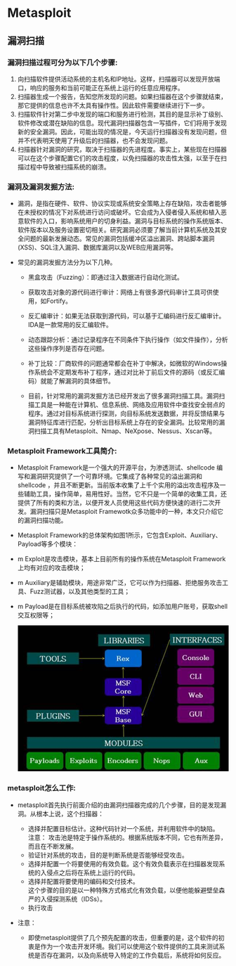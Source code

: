 # Metasploit    
  
##  漏洞扫描
  
### **漏洞扫描过程可分为以下几个步骤:**  
  
1. 向扫描软件提供活动系统的主机名和IP地址。这样，扫描器可以发现开放端口，响应的服务和当前可能正在系统上运行的任意应用程序。  
2. 扫描器生成一个报告，告知您所发现的问题。如果扫描器在这个步骤就结束，那它提供的信息也许不太具有操作性。因此软件需要继续进行下一步。  
3. 扫描软件针对第二步中发现的端口和服务进行检测，其目的是显示补丁级别、软件修改或潜在缺陷的信息。现代漏洞扫描器包含一写插件，它们将用于发现新的安全漏洞。因此，可能出现的情况是，今天运行扫描器没有发现问题，但并不代表明天使用了升级后的扫描器，也不会发现问题。  
4. 扫描器针对漏洞的研究，取决于扫描器的先进程度。事实上，某些现在扫描器可以在这个步骤配置它们的攻击程度，以免扫描器的攻击性太强，以至于在扫描过程中导致被扫描系统的崩溃。  
  
  

  
### **漏洞及漏洞发掘方法:**    
  
* 漏洞，是指在硬件、软件、协议实现或系统安全策略上存在缺陷，攻击者能够在未授权的情况下对系统进行访问或破坏。它会成为入侵者侵入系统和植入恶意软件的入口，影响系统用户的切身利益。漏洞与目标系统的操作系统版本、软件版本以及服务设置密切相关。研究漏洞必须要了解当前计算机系统及其安全问题的最新发展动态。常见的漏洞包括缓冲区溢出漏洞、跨站脚本漏洞(XSS)、SQL注入漏洞、数据库漏洞以及WEB应用漏洞等。   
   
* 常见的漏洞发掘方法分为以下几种。  
  
    * 黑盒攻击（Fuzzing）：即通过注入数据进行自动化测试。  
  
    * 获取攻击对象的源代码进行审计：网络上有很多源代码审计工具可供使用，如Fortify。  
  
    * 反汇编审计：如果无法获取到源代码，可以基于汇编码进行反汇编审计。IDA是一款常用的反汇编软件。  
  
    * 动态跟踪分析：通过记录程序在不同条件下执行操作（如文件操作），分析这些操作序列是否存在问题。  
  
    * 补丁比较：厂商软件的问题通常都会在补丁中解决，如微软的Windows操作系统会不定期发布补丁程序，通过对比补丁前后文件的源码（或反汇编码）就能了解漏洞的具体细节。  
  
    * 目前，针对常用的漏洞发掘方法已经开发出了很多漏洞扫描工具。漏洞扫描工具是一种能在计算机、信息系统、网络及应用软件中查找安全弱点的程序。通过对目标系统进行探测，向目标系统发送数据，并将反馈结果与漏洞特征库进行匹配，分析出目标系统上存在的安全漏洞。比较常用的漏洞扫描工具有Metasploit、Nmap、NeXpose、Nessus、Xscan等。  
  
  
### **Metasploit Framework工具简介:**   
  
* Metasploit Framework是一个强大的开源平台，为渗透测试、shellcode 编写和漏洞研究提供了一个可靠环境。它集成了各种常见的溢出漏洞和shellcode ，并且不断更新。当前版本收集了上千个实用的溢出攻击程序及一些辅助工具，操作简单，易用性好。当然，它不只是一个简单的收集工具，还提供了所有的类和方法，以便开发人员使用这些代码方便快速的进行二次开发。漏洞扫描只是Metasploit Framewotk众多功能中的一种，本文只介绍它的漏洞扫描功能。    
  
* Metasploit Framework的总体架构如图1所示，它包含Exploit、Auxiliary、Payload等多个模块：  
  
* m  Exploit是攻击模块，基本上目前所有的操作系统在Metasploit Framework上均有对应的攻击模块；  
  
* m  Auxiliary是辅助模块，用途非常广泛，它可以作为扫描器、拒绝服务攻击工具、Fuzz测试器，以及其他类型的工具；  
  
* m  Payload是在目标系统被攻陷之后执行的代码，如添加用户账号，获取shell交互权限等；    
    
  ![](image/info.png) 
  

### **metasploit怎么工作:**   
* metasploit首先执行前面介绍的由漏洞扫描器完成的几个步骤，目的是发现漏洞。从根本上说，这个扫描器：  

    * 选择并配置目标估计。这种代码针对一个系统，并利用软件中的缺陷。   
      注意： 攻击池是特定于操作系统的。根据系统版本不同，它也有所差异，而且在不断发展。  
    * 验证针对系统的攻击，目的是判断系统是否能够经受攻击。  
    * 选择并配置一个将要使用的有效负载。这个有效负载表示在扫描器发现系统的入侵点之后将在系统上运行的代码。  
    * 选择并配置将要使用的编码和交付技术。  
       这个步骤的目的是以一种特殊方式格式化有效负载，以便他能躲避壁垒森严的入侵探测系统（IDSs）。  
    * 执行攻击   
   
  
  
* 注意：
    * 即使metasploit提供了几个预先配置的攻击，但重要的是，这个软件的初衷是作为一个攻击开发环境。我们可以使用这个软件提供的工具来测试系统是否存在漏洞，以及向系统导入特定的工作负载后，系统将如何反应。  
      



  

